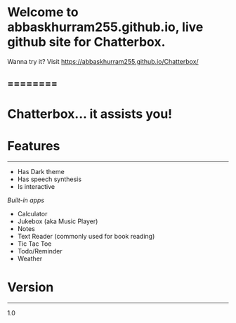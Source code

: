 # Welcome to abbaskhurram255.github.io, live github site for Chatterbox.
Wanna try it? Visit https://abbaskhurram255.github.io/Chatterbox/

========
------
# Chatterbox... it assists you!


Features 
========
------
- Has Dark theme
- Has speech synthesis
- Is interactive

_Built-in apps_
- Calculator
- Jukebox (aka Music Player)
- Notes
- Text Reader (commonly used for book reading)
- Tic Tac Toe
- Todo/Reminder
- Weather



Version 
=======
-------
1.0

